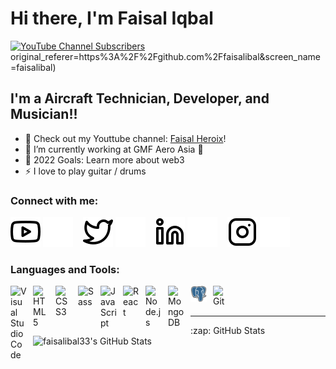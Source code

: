 # Hi there, I'm Faisal Iqbal 

[![YouTube Channel Subscribers](https://img.shields.io/youtube/channel/subscribers/UCqlu47qCXW6V6VAqRV7_DPw?logo=youtube&logoColor=red&style=for-the-badge)][youtube]
original_referer=https%3A%2F%2Fgithub.com%2Ffaisalibal&screen_name=faisalibal)

## I'm a Aircraft Technician, Developer, and Musician!!

- 🔭 Check out my Youttube channel: [Faisal Heroix][youtube]!
- 🌱 I’m currently working at GMF Aero Asia 🤣
- 🥅 2022 Goals: Learn more about web3
- ⚡ I love to play guitar / drums

### Connect with me:

[![website](./img/youtube-light.svg)](https://www.youtube.com/channel/UCqlu47qCXW6V6VAqRV7_DPw#gh-light-mode-only)
[![website](./img/youtube-dark.svg)](https://www.youtube.com/channel/UCqlu47qCXW6V6VAqRV7_DPw#gh-dark-mode-only)
&nbsp;&nbsp;
[![website](./img/twitter-light.svg)](https://twitter.com/faisalibal#gh-light-mode-only)
[![website](./img/twitter-dark.svg)](https://twitter.com/faisalibal#gh-dark-mode-only)
&nbsp;&nbsp;
[![website](./img/linkedin-light.svg)](https://www.linkedin.com/in/faisal-iqbal33#gh-light-mode-only)
[![website](./img/linkedin-dark.svg)](https://www.linkedin.com/in/faisal-iqbal33#gh-dark-mode-only)
&nbsp;&nbsp;
[![website](./img/instagram-light.svg)](https://www.instagram.com/faisalibal#gh-light-mode-only)
[![website](./img/instagram-dark.svg)](https://www.instagram.com/faisalibal#gh-dark-mode-only)

### Languages and Tools:

<img align="left" alt="Visual Studio Code" width="26px" src="https://cdn.jsdelivr.net/gh/devicons/devicon/icons/vscode/vscode-original.svg" style="padding-right:10px;" />
<img align="left" alt="HTML5" width="26px" src="https://cdn.jsdelivr.net/gh/devicons/devicon/icons/html5/html5-original.svg" style="padding-right:10px;" />
<img align="left" alt="CSS3" width="26px" src="https://cdn.jsdelivr.net/gh/devicons/devicon/icons/css3/css3-original.svg" style="padding-right:10px;" />
<img align="left" alt="Sass" width="26px" src="https://cdn.jsdelivr.net/gh/devicons/devicon/icons/sass/sass-original.svg" style="padding-right:10px;" />
<img align="left" alt="JavaScript" width="26px" src="https://cdn.jsdelivr.net/gh/devicons/devicon/icons/javascript/javascript-original.svg" style="padding-right:10px;" />
<img align="left" alt="React" width="26px" src="https://cdn.jsdelivr.net/gh/devicons/devicon/icons/react/react-original.svg" style="padding-right:10px;" />
<img align="left" alt="Node.js" width="26px" src="https://cdn.jsdelivr.net/gh/devicons/devicon/icons/nodejs/nodejs-original.svg" style="padding-right:10px;" />
<img align="left" alt="MongoDB" width="26px" src="https://cdn.jsdelivr.net/gh/devicons/devicon/icons/mongodb/mongodb-original.svg" style="padding-right:10px;" />
<img align="left" alt="Postgresql" width="26px" src="https://github.com/devicons/devicon/blob/v2.14.0/icons/postgresql/postgresql-original.svg" style="padding-right:10px;" />
<img align="left" alt="Git" width="26px" src="https://cdn.jsdelivr.net/gh/devicons/devicon/icons/git/git-original.svg" style="padding-right:10px;" />

<br />
<br />

---

  <summary>:zap: GitHub Stats</summary>

  <img align="left" alt="faisalibal33's GitHub Stats" src="https://github-readme-stats.vercel.app/api?username=faisalibal33&show_icons=true&hide_border=false&title_color=ff652f&icon_color=FFE400&bg_color=09131B&text_color=ffffff&border_color=0c1a25" />

[youtube]: https://www.youtube.com/channel/UCqlu47qCXW6V6VAqRV7_DPw
[instagram]: https://www.instagram.com/faisalibal
[linkedin]: https://www.linkedin.com/in/faisal-iqbal33/
